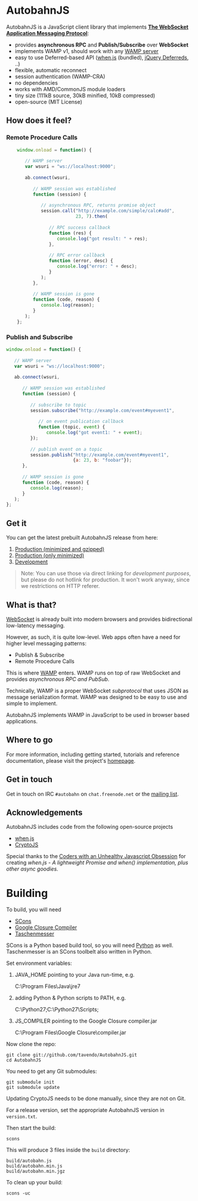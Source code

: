 # AutobahnJS

AutobahnJS is a JavaScript client library that implements **[The WebSocket Application Messaging Protocol](http://wamp.ws/)**:

 * provides **asynchronous RPC** and **Publish/Subscribe** over **WebSocket**
 * implements WAMP v1, should work with any [WAMP server](http://wamp.ws/implementations/)
 * easy to use Deferred-based API ([when.js](https://github.com/cujojs/when) (bundled), [jQuery Deferreds](http://api.jquery.com/category/deferred-object/), ..)
 * flexible, automatic reconnect
 * session authentication (WAMP-CRA)
 * no dependencies
 * works with AMD/CommonJS module loaders
 * tiny size (111kB source, 30kB minified, 10kB compressed)
 * open-source (MIT License)

## How does it feel?

### Remote Procedure Calls

``` JavaScript
	window.onload = function() {
	 
	   // WAMP server
	   var wsuri = "ws://localhost:9000";
	 
	   ab.connect(wsuri,
	 
	      // WAMP session was established
	      function (session) {
	 
	         // asynchronous RPC, returns promise object
	         session.call("http://example.com/simple/calc#add",
	                      23, 7).then(
	 
	            // RPC success callback
	            function (res) {
	               console.log("got result: " + res);
	            },
	 
	            // RPC error callback
	            function (error, desc) {
	               console.log("error: " + desc);
	            }
	         );
	      },
	 
	      // WAMP session is gone
	      function (code, reason) {
	         console.log(reason);
	      }
	   );
	};
```

### Publish and Subscribe

``` JavaScript
window.onload = function() {
 
   // WAMP server
   var wsuri = "ws://localhost:9000";
 
   ab.connect(wsuri,
 
      // WAMP session was established
      function (session) {
 
         // subscribe to topic
         session.subscribe("http://example.com/event#myevent1",
 
            // on event publication callback
            function (topic, event) {
               console.log("got event1: " + event);
         });
 
         // publish event on a topic
         session.publish("http://example.com/event#myevent1",
                         {a: 23, b: "foobar"});
      },
 
      // WAMP session is gone
      function (code, reason) {
         console.log(reason);
      }
   );
};
```

## Get it

You can get the latest prebuilt AutobahnJS release from here:

  1. [Production (minimized and gzipped)](http://autobahn.s3.amazonaws.com/js/autobahn.min.jgz)
  2. [Production (only minimized)](http://autobahn.s3.amazonaws.com/js/autobahn.min.js)
  3. [Development](http://autobahn.s3.amazonaws.com/js/autobahn.js)

> Note: You can use those via direct linking for *development purposes*, but please do not hotlink for production. It won't work anyway, since we restrictions on HTTP referer.

## What is that?

[WebSocket](http://tools.ietf.org/html/rfc6455) is already built into
modern browsers and provides bidirectional low-latency messaging.

However, as such, it is quite low-level. Web apps often have a need for
higher level messaging patterns:

  * Publish & Subscribe
  * Remote Procedure Calls

This is where [WAMP](http://wamp.ws/) enters. WAMP runs on top of raw WebSocket and provides *asynchronous RPC and PubSub*.

Technically, WAMP is a proper WebSocket *subprotocol* that uses JSON as
message serialization format. WAMP was designed to be easy to use and
simple to implement.

AutobahnJS implements WAMP in JavaScript to be used in browser based applications.


## Where to go

For more information, including getting started, tutorials and reference documentation, please visit the project's [homepage](http://autobahn.ws/js).


## Get in touch

Get in touch on IRC `#autobahn` on `chat.freenode.net` or the [mailing list](http://groups.google.com/group/autobahnws).


## Acknowledgements

AutobahnJS includes code from the following open-source projects

  * [when.js](https://github.com/cujojs/when)
  * [CryptoJS](http://code.google.com/p/crypto-js/)

Special thanks to the [Coders with an Unhealthy Javascript Obsession](http://cujojs.com/) for creating *when.js - A lightweight Promise and when() implementation, plus other async goodies.*


# Building

To build, you will need

  * [SCons](http://www.scons.org/)
  * [Google Closure Compiler](http://closure-compiler.googlecode.com/files/compiler-latest.zip)
  * [Taschenmesser](https://github.com/oberstet/taschenmesser)

SCons is a Python based build tool, so you will need [Python](http://python.org/) as well. Taschenmesser is an SCons toolbelt also written in Python.

Set environment variables:

  1. JAVA_HOME pointing to your Java run-time, e.g.
   
  		C:\Program Files\Java\jre7

  2. adding Python & Python scripts to PATH, e.g.  		
		
 		C:\Python27;C:\Python27\Scripts;

  3. JS_COMPILER pointing to the Google Closure compiler.jar
  
		C:\Program Files\Google Closure\compiler.jar

Now clone the repo:

	git clone git://github.com/tavendo/AutobahnJS.git
	cd AutobahnJS

You need to get any Git submodules:

	git submodule init
	git submodule update 

Updating CryptoJS needs to be done manually, since they are not on Git.

For  a release version, set the appropriate AutobahnJS version in `version.txt`.

Then start the build:

	scons

This will produce 3 files inside the `build` directory:

    build/autobahn.js
    build/autobahn.min.js
    build/autobahn.min.jgz

To clean up your build:

	scons -uc
